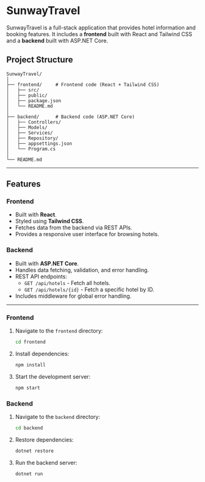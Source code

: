 # SunwayTravel

SunwayTravel is a full-stack application that provides hotel information and booking features. It includes a **frontend** built with React and Tailwind CSS and a **backend** built with ASP.NET Core.

## Project Structure

```
SunwayTravel/
│
├── frontend/     # Frontend code (React + Tailwind CSS)
│   ├── src/
│   ├── public/
│   ├── package.json
│   └── README.md
│
├── backend/      # Backend code (ASP.NET Core)
│   ├── Controllers/
│   ├── Models/
│   ├── Services/
│   ├── Repository/
│   ├── appsettings.json
│   └── Program.cs
│
└── README.md
```

---

## Features

### Frontend

- Built with **React**.
- Styled using **Tailwind CSS**.
- Fetches data from the backend via REST APIs.
- Provides a responsive user interface for browsing hotels.

### Backend

- Built with **ASP.NET Core**.
- Handles data fetching, validation, and error handling.
- REST API endpoints:
  - `GET /api/hotels` - Fetch all hotels.
  - `GET /api/hotels/{id}` - Fetch a specific hotel by ID.
- Includes middleware for global error handling.

---

### Frontend

1. Navigate to the `frontend` directory:
   ```bash
   cd frontend
   ```
2. Install dependencies:
   ```bash
   npm install
   ```
3. Start the development server:
   ```bash
   npm start
   ```

### Backend

1. Navigate to the `backend` directory:
   ```bash
   cd backend
   ```
2. Restore dependencies:
   ```bash
   dotnet restore
   ```
3. Run the backend server:
   ```bash
   dotnet run
   ```
